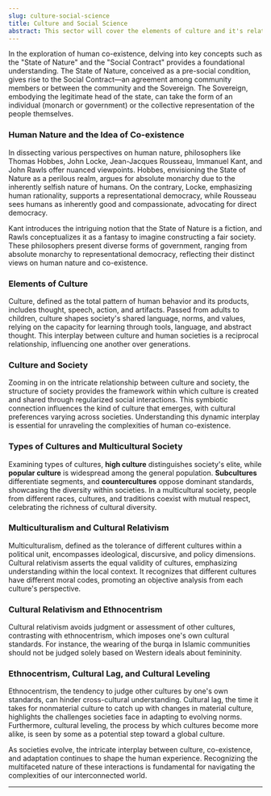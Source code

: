 ```yaml
---
slug: culture-social-science
title: Culture and Social Science
abstract: This sector will cover the elements of culture and it's relation to social science
---
```


In the exploration of human co-existence, delving into key concepts such as the "State of Nature" and the "Social Contract" provides a foundational understanding. The State of Nature, conceived as a pre-social condition, gives rise to the Social Contract—an agreement among community members or between the community and the Sovereign. The Sovereign, embodying the legitimate head of the state, can take the form of an individual (monarch or government) or the collective representation of the people themselves.

### Human Nature and the Idea of Co-existence

In dissecting various perspectives on human nature, philosophers like Thomas Hobbes, John Locke, Jean-Jacques Rousseau, Immanuel Kant, and John Rawls offer nuanced viewpoints. Hobbes, envisioning the State of Nature as a perilous realm, argues for absolute monarchy due to the inherently selfish nature of humans. On the contrary, Locke, emphasizing human rationality, supports a representational democracy, while Rousseau sees humans as inherently good and compassionate, advocating for direct democracy.

Kant introduces the intriguing notion that the State of Nature is a fiction, and Rawls conceptualizes it as a fantasy to imagine constructing a fair society. These philosophers present diverse forms of government, ranging from absolute monarchy to representational democracy, reflecting their distinct views on human nature and co-existence.

### Elements of Culture

Culture, defined as the total pattern of human behavior and its products, includes thought, speech, action, and artifacts. Passed from adults to children, culture shapes society's shared language, norms, and values, relying on the capacity for learning through tools, language, and abstract thought. This interplay between culture and human societies is a reciprocal relationship, influencing one another over generations.

### Culture and Society

Zooming in on the intricate relationship between culture and society, the structure of society provides the framework within which culture is created and shared through regularized social interactions. This symbiotic connection influences the kind of culture that emerges, with cultural preferences varying across societies. Understanding this dynamic interplay is essential for unraveling the complexities of human co-existence.

### Types of Cultures and Multicultural Society

Examining types of cultures, **high culture** distinguishes society's elite, while **popular culture** is widespread among the general population. **Subcultures** differentiate segments, and **countercultures** oppose dominant standards, showcasing the diversity within societies. In a multicultural society, people from different races, cultures, and traditions coexist with mutual respect, celebrating the richness of cultural diversity.

### **Multiculturalism and Cultural Relativism**

Multiculturalism, defined as the tolerance of different cultures within a political unit, encompasses ideological, discursive, and policy dimensions. Cultural relativism asserts the equal validity of cultures, emphasizing understanding within the local context. It recognizes that different cultures have different moral codes, promoting an objective analysis from each culture's perspective.

### **Cultural Relativism and Ethnocentrism**

Cultural relativism avoids judgment or assessment of other cultures, contrasting with ethnocentrism, which imposes one's own cultural standards. For instance, the wearing of the burqa in Islamic communities should not be judged solely based on Western ideals about femininity.

### **Ethnocentrism, Cultural Lag, and Cultural Leveling**

Ethnocentrism, the tendency to judge other cultures by one's own standards, can hinder cross-cultural understanding. Cultural lag, the time it takes for nonmaterial culture to catch up with changes in material culture, highlights the challenges societies face in adapting to evolving norms. Furthermore, cultural leveling, the process by which cultures become more alike, is seen by some as a potential step toward a global culture.

As societies evolve, the intricate interplay between culture, co-existence, and adaptation continues to shape the human experience. Recognizing the multifaceted nature of these interactions is fundamental for navigating the complexities of our interconnected world.

---